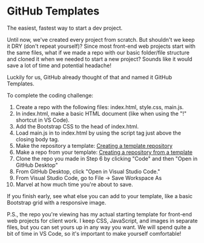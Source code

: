 # GitHub Templates
The easiest, fastest way to start a dev project.

Until now, we've created every project from scratch.  But shouldn't we keep it DRY (don't repeat yourself)?
Since most front-end web projects start with the same files, what if we made a repo with our basic folder/file structure and cloned it when we needed to start a new project?  Sounds like it would save a lot of time and potential headache!

Luckily for us, GitHub already thought of that and named it GitHub Templates.

To complete the coding challenge:
1. Create a repo with the following files: index.html, style.css, main.js.
2. In index.html, make a basic HTML document (like when using the "!" shortcut in VS Code).
3. Add the Bootstrap CSS to the head of index.html.
4. Load main.js in to index.html by using the script tag just above the closing body tag.
5. Make the repository a template: [Creating a template repository](https://docs.github.com/en/free-pro-team@latest/github/creating-cloning-and-archiving-repositories/creating-a-template-repository)
6. Make a repo from your template: [Creating a repository from a template](https://docs.github.com/en/free-pro-team@latest/github/creating-cloning-and-archiving-repositories/creating-a-repository-from-a-template)
7. Clone the repo you made in Step 6 by clicking "Code" and then "Open in GitHub Desktop"
8. From GitHub Desktop, click "Open in Visual Studio Code."
9. From Visual Studio Code, go to File -> Save Workspace As
10. Marvel at how much time you're about to save.

If you finish early, see what else you can add to your template, like a basic Bootstrap grid with a responsive image.

P.S., the repo you're viewing has my actual starting template for front-end web projects for client work.  I keep CSS, JavaScript, and images in separate files, but you can set yours up in any way you want.  We will spend quite a bit of time in VS Code, so it's important to make yourself comfortable!
